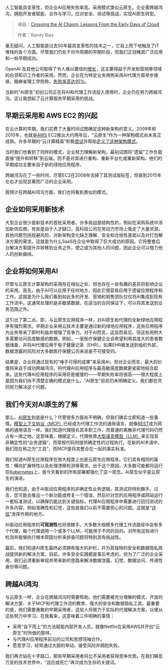<!--
title: 跨越AI鸿沟：从云计算早期看未来
cover: https://cdn.thenewstack.io/media/2025/10/834d388b-chasm.jpg
summary: 人工智能具变革性，但企业AI应用失败率高。采用模式类似云原生，企业需跨越鸿沟，拥抱开发者赋能、合作与学习，应对安全、测试等挑战，实现AI原生转型。
-->

人工智能具变革性，但企业AI应用失败率高。采用模式类似云原生，企业需跨越鸿沟，拥抱开发者赋能、合作与学习，应对安全、测试等挑战，实现AI原生转型。

> 译自：[Crossing the AI Chasm: Lessons From the Early Days of Cloud](https://thenewstack.io/crossing-the-ai-chasm-lessons-from-the-early-days-of-cloud/)
> 
> 作者：Randy Bias

毫无疑问，人工智能是过去50年最具变革性的技术之一，它自上而下地触及了IT堆栈的各个方面。尽管我们仍处于炒作周期的早期阶段，但我们正目睹其广泛应用和一些早期成功。

OpenAI 及其他公司取得了令人难以置信的[增长](https://www.cnbc.com/2025/08/04/openai-chatgpt-700-million-users.html)，这主要得益于开发和营销等领域的白领知识工作者的采用。然而，企业在为特定业务用例采用AI代理方面举步维艰，据麻省理工学院称，[失败率高达95%](https://fortune.com/2025/08/18/mit-report-95-percent-generative-ai-pilots-at-companies-failing-cfo/)。

当新的“AI原生”初创公司正在将AI和代理工作流投入使用时，企业仍在努力跨越鸿沟。这让我想起了云计算服务早期采用的挑战。

## 早期云采用和 AWS EC2 的兴起

在云计算的早期，我们花费了大量时间试图确定这种新架构的意义。2009年和2010年，也就是[AWS](https://aws.amazon.com/?utm_content=inline+mention) EC2推出大约两年后，“云原生”作为一种架构模式尚未真正成熟。许多早期的“云计算精英”积极[尝试](https://cloudscaling.com/blog/cloud-computing/cloud-innovators-netflix-strategy-reflects-google-philosophy/)并帮助[定义了这种架构模式](https://www.slideshare.net/slideshow/pets-vs-cattle-the-elastic-cloud-story/31735707)。

当时我们也看到了同样的模式，企业努力理解新架构，最初试图将“遗留”工作负载直接“提升和转移”到云端，而不是对其进行重构、重新平台化或重新架构。他们的早期成功主要来自于新的绿地应用程序。

跨越鸿沟花了一些时间，尽管EC2在2008年去掉了其测试版标签，但直到2015年左右才出现显著而广泛的企业采用。

我预计在跨越AI鸿沟方面，我们也将看到类似的模式。

## 企业如何采用新技术

大型企业很少是新技术的首批采用者。许多挑战是结构性的，例如在采购系统中添加新供应商。有些是由于人才缺口，高科技公司在劳动力市场上吸走了大量资源。其他问题包括规避风险、对新架构变化缺乏理解、安全和合规性差距以及对打包解决方案的需求。这就是为什么SaaS在企业中取得了巨大成功的原因。它将整套后台解决方案提升并转移到业务之外，使之成为其他人的问题，因此企业可以借力他人的创新曲线。

## 企业将如何采用AI

尽管与云原生计算架构的采用存在相似之处，但也存在一些有趣的差异将影响企业的采用。首先，由于AI可以应用于任何地方，因此它很容易应用于遗留应用程序和工作。这就是为什么我们看到如此多的开发、营销和销售团队仅仅将AI集成到现有工作流中。这通常处理的是非敏感数据，在适当的合同保证下，可以将其发送到业务范围之外。

这引出了第二点，即，与云原生应用程序一样，对AI原生和代理的全新绿地应用程序有强烈需求。早期企业采用云技术主要是通过新的绿地应用程序，这些应用程序为业务带来了即时利益并增强了竞争力。对于AI而言，这显而易见，但这些用例大多需要访问高度敏感的数据。例如，一家医疗保健企业会希望利用其庞大的患者数据储备，并将AI代理应用于电子健康记录（EHR）。如果EHR被发送到组织外部，数据泄露的风险对大多数医疗保健公司来说是不可接受的。

结果是，企业将通过现有的“唾手可得的成果”来采用AI。但对企业而言，最大的价值将来自于成功跨越鸿沟，将代理AI应用程序与最高敏感度数据更紧密地结合起来。这些代理AI应用程序的采用将是缓慢的——早期失败率将很高——很大程度上是因为我们尚不清楚正确的模式是什么。“AI原生”目前仍未明确定义。我们都在共同努力解决这个问题。

## 我们今天对AI原生的了解

那么，[AI原生](https://thenewstack.io/what-is-an-ai-native-developer/)到底是什么？尽管很多方面尚不明确，但我们确实立即知道一些事情。[模型上下文协议（MCP）](https://thenewstack.io/model-context-protocol-a-primer-for-the-developers/)已经成为代理工作流的通用语言，就像[REST](https://thenewstack.io/rest-vs-graphql-solving-api-challenges-in-modern-data-transfers/)成为网络的通用语言一样。我们知道代理擅长其本职工作，而普通的离散非代理代码仍然占有一席之地。这意味着，根据定义，代理依靠[大型语言模型（LLM）](https://thenewstack.io/7-guiding-principles-for-working-with-llms/)来实现其非确定性的“业务逻辑”，而常规代码则提供确定性的过程执行。在新的AI术语中，我们现在称之为“工具”，而MCP是将其整合在一起的事实标准。

我们知道AI原生应用程序在很大程度上也是云原生应用程序。它们具有相同的属性：横向扩展特性以及处理漂移检测等需求。出于这个原因，大多数可能都将运行在[Kubernetes](https://thenewstack.io/a-look-at-kubernetes-deployment/)上，我今天看到的所有部署都强化了这一观念。AI原生似乎是云原生的演进。

我们也知道，由于AI驱动应用程序的非确定性业务逻辑，其测试将特别棘手。过去，您可能会推出一个新功能或修复一个错误，然后针对您的应用程序或网站运行一套标准测试，以确保仍能达到关键指标。代理AI应用程序中需要进行回归测试的许多内容，例如准确性和幻觉，这些是我们以前不需要担心的问题。这就是“[评估](https://www.ibm.com/think/topics/ai-agent-evaluation)”发挥作用的地方。

AI驱动应用程序的**可观测性**也将很棘手。大多数大规模多代理工作流路径中会有多个代理，每个代理调用一个或多个LLM，可能用于不同的目的。对所有这些进行检测并能够执行根本原因分析来排查问题将特别具有挑战性。

最后，我们知道AI原生最终必须拥有强大的护栏，并为其独特的安全和数据隐私挑战提供新的解决方案。目前，许多安全实践都是事后考虑的，但为了广泛的企业采用，我们必须重新审视并带来新的思路来解决数据泄露、幻觉、数据访问、传递性身份等问题。

## 跨越AI鸿沟

与云原生一样，企业在跨越鸿沟时需要帮助。他们需要被充分理解的模式、开放的解决方案、关于MCP和代理工作流的教育、强大的安全和数据隐私工具。最重要的是，他们需要勇敢的早期采用者，这些人将致力于实际的代理解决方案，以便从这些努力中学习。在我看来，这意味着三件明确的事情：

*   采用“自下而上”的方法赋能内部开发人员，就像Netflix在采用AWS并开创“云原生”时所做的那样。
*   与代理AI应用程序前沿的公司和思想领袖合作。
*   愿意学习，经常通过大胆的举动，接受风险并拥抱失败。

我们再次站在十字路口，那些早期采用者将比不采用者获得竞争优势。在我们瞬息万变的技术世界中，“适应或死亡”再次成为生存的关键词。